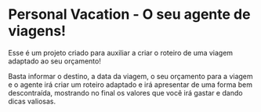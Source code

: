 # Personal Vacation - O seu agente de viagens!
Esse é um projeto criado para auxiliar a criar o roteiro de uma viagem adaptado ao seu orçamento!      

Basta informar o destino, a data da viagem, o seu orçamento para a viagem e o agente irá criar um roteiro adaptado e irá apresentar de uma forma bem descontraída, mostrando no final os valores que você irá gastar e dando dicas valiosas. 
